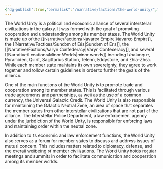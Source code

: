```yaml
---
{"dg-publish":true,"permalink":"/narrative/factions/the-world-unity/","dgPassFrontmatter":true}
---
```


The World Unity is a political and economic alliance of several interstellar civilizations in the galaxy. It was formed with the goal of promoting cooperation and understanding among its member states. The World Unity is made up of the [[Narrative/Factions/Navareo Empire\|Navareo Empire]], the [[Narrative/Factions/Sundom of Eris\|Sundom of Eris]], the [[Narrative/Factions/Varyn Confederacy\|Varyn Confederacy]], and several [[Narrative/Locations/Minor Worlds\|minor worlds]] including Ixbalanque, Pyramiden, Quirit, Sagittarius Station, Telenn, Eddystone, and Zhia-Zhea. While each member state maintains its own sovereignty, they agree to work together and follow certain guidelines in order to further the goals of the alliance.

One of the main functions of the World Unity is to promote trade and cooperation among its member states. This is facilitated through various trade agreements and partnerships, as well as the use of a common currency, the Universal Galactic Credit. The World Unity is also responsible for maintaining the Galactic Neutral Zone, an area of space that separates the member states from other interstellar civilizations that are not part of the alliance. The Interstellar Police Department, a law enforcement agency under the jurisdiction of the World Unity, is responsible for enforcing laws and maintaining order within the neutral zone.

In addition to its economic and law enforcement functions, the World Unity also serves as a forum for member states to discuss and address issues of mutual concern. This includes matters related to diplomacy, defense, and the overall wellbeing of member civilizations. The World Unity holds regular meetings and summits in order to facilitate communication and cooperation among its member worlds.